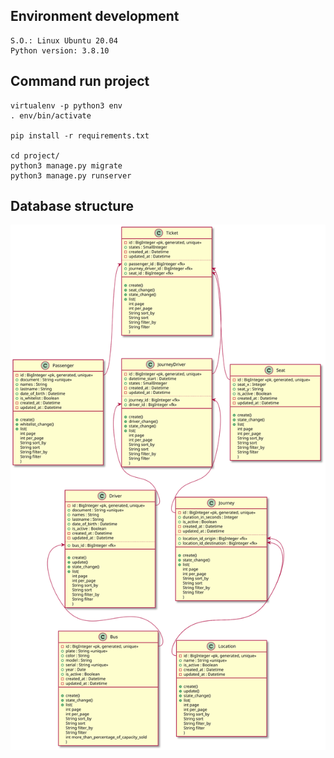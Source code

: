 ## Environment development
    
    S.O.: Linux Ubuntu 20.04
    Python version: 3.8.10

## Command run project
    virtualenv -p python3 env
    . env/bin/activate

    pip install -r requirements.txt

    cd project/
    python3 manage.py migrate
    python3 manage.py runserver

## Database structure

![Diagram class](/diagrams/diagram_class.svg)